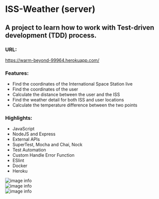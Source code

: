 # ISS-Weather (server)

## A project to learn how to work with Test-driven development (TDD) process.

### URL:

https://warm-beyond-99964.herokuapp.com/

### Features:

- Find the coordinates of the International Space Station live
- Find the coordinates of the user
- Calculate the distance between the user and the ISS
- Find the weather detail for both ISS and user locations
- Calculate the temperature difference between the two points

### Highlights:

- JavaScript
- NodeJS and Express
- External APIs
- SuperTest, Mocha and Chai, Nock
- Test Automation
- Custom Handle Error Function
- ESlint
- Docker
- Heroku

![image info](./public/home.png)  
![image info](./public/result.png)  
![image info](./public/error.png)

